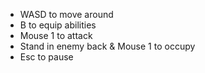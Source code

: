- WASD to move around
- B to equip abilities
- Mouse 1 to attack
- Stand in enemy back & Mouse 1 to occupy
- Esc to pause
